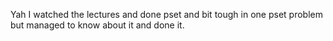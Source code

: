 Yah I watched the lectures and done pset and bit tough in one pset problem but  managed to know about it and done it.

